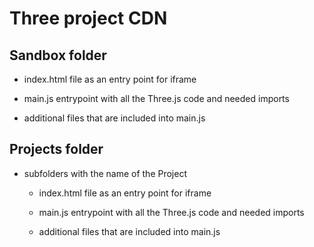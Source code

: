 # Three project CDN


## Sandbox folder

+ index.html file as an entry point for iframe

+ main.js entrypoint with all the Three.js code and needed imports

+ additional files that are included into main.js


## Projects folder

+ subfolders with the name of the Project

    + index.html file as an entry point for iframe

    + main.js entrypoint with all the Three.js code and needed imports

    + additional files that are included into main.js

